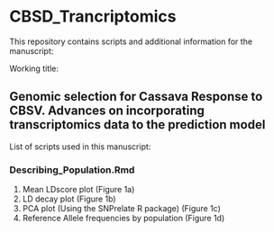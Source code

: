 # CBSD_Trancriptomics
This repository contains scripts and additional information for the manuscript:

Working title:
  ## Genomic selection for Cassava Response to CBSV. Advances on incorporating transcriptomics data to the prediction model
  
  List of scripts used in this manuscript:
  
  ### Describing_Population.Rmd
  1) Mean LDscore plot (Figure 1a)
  2) LD decay plot (Figure 1b)
  3) PCA plot (Using the SNPrelate R package) (Figure 1c)
  4) Reference Allele frequencies by population (Figure 1d)

